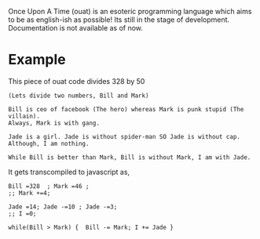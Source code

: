 Once Upon A Time (ouat) is an esoteric programming language which aims to be as english-ish as possible!
Its still in the stage of development. Documentation is not available as of now.

# Example
This piece of ouat code divides 328 by 50
```
(Lets divide two numbers, Bill and Mark)

Bill is ceo of facebook (The hero) whereas Mark is punk stupid (The villain).
Always, Mark is with gang.

Jade is a girl. Jade is without spider-man SO Jade is without cap.
Although, I am nothing.

While Bill is better than Mark, Bill is without Mark, I am with Jade.
```
It gets transcompiled to javascript as,
```
Bill =328  ; Mark =46 ;
;; Mark +=4;

Jade =14; Jade -=10 ; Jade -=3;
;; I =0;

while(Bill > Mark) {  Bill -= Mark; I += Jade }
```
